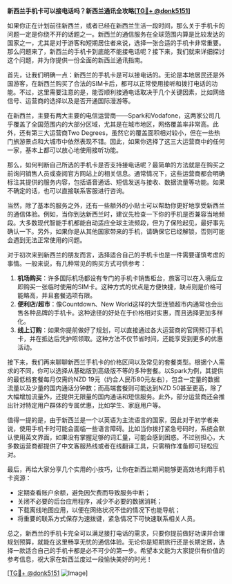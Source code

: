 **新西兰手机卡可以接电话吗？新西兰通讯全攻略[[TG💪+ @donk5151](https://t.me/s/donk5151)]**

如果你正在计划前往新西兰，或者已经在新西兰生活一段时间，那么关于手机卡的问题一定是你绕不开的话题之一。新西兰的通信服务在全球范围内算是比较发达的国家之一，尤其是对于游客和短期居住者来说，选择一张合适的手机卡非常重要。那么问题来了，新西兰的手机卡到底能不能接电话呢？接下来，我们就来详细探讨这个问题，并为你提供一份全面的新西兰通讯指南。

首先，让我们明确一点：新西兰的手机卡是可以接电话的。无论是本地居民还是外国游客，在新西兰购买了合法的SIM卡后，都可以正常使用接听和拨打电话的功能。不过，这里需要注意的是，能否顺利接通电话取决于几个关键因素，比如网络信号、运营商的选择以及是否开通国际漫游等。

在新西兰，主要有两大主要的电信运营商——Spark和Vodafone，这两家公司几乎覆盖了全国范围内的大部分区域，尤其是在城市地区，网络覆盖率非常高。此外，还有第三大运营商Two Degrees，虽然它的覆盖面积相对较小，但在一些热门旅游景点和大城市中依然表现不错。因此，如果你选择了这三大运营商中的任何一家，基本上都可以放心地使用接听功能。

那么，如何判断自己所选的手机卡是否支持接电话呢？最简单的方法就是在购买之前询问销售人员或查阅官方网站上的相关信息。通常情况下，这些运营商都会明确标注其提供的服务内容，包括语音通话、短信发送与接收、数据流量等功能。如果不确定的话，也可以直接联系客服进行咨询。

当然，除了基本的服务之外，还有一些额外的小贴士可以帮助你更好地享受新西兰的通信体验。例如，当你到达新西兰时，建议先检查一下你的手机是否兼容当地频段。大多数现代智能手机都能自动适应全球主流频段，但为了保险起见，最好事先确认一下。另外，如果你是从其他国家带来的手机，请确保它已经解锁，否则可能会遇到无法正常使用的问题。

对于初次来到新西兰的朋友而言，选择适合自己的手机卡也是一件需要谨慎考虑的事情。一般来说，有几种常见的购买方式可供参考：

1. **机场购买**：许多国际机场都设有专门的手机卡销售柜台，旅客可以在入境后立即购买一张临时使用的SIM卡。这种方式的优点是方便快捷，缺点则是价格可能略高，并且套餐选项有限。
2. **便利店/超市**：像Countdown、New World这样的大型连锁超市内通常也会出售各种品牌的手机卡。这种途径的好处在于价格相对实惠，而且选择更加多样化。
3. **线上订购**：如果你提前做好了规划，可以直接通过各大运营商的官网预订手机卡，并在抵达后凭护照领取。这种方法不仅节省时间，还能享受到更多的优惠活动。

接下来，我们再来聊聊新西兰手机卡的价格区间以及常见的套餐类型。根据个人需求的不同，你可以选择从基础版到高级版不等的多种套餐。以Spark为例，其提供的最低档套餐每月仅需约NZD 19元（约合人民币80元左右），包含一定量的数据流量以及少量的国内通话分钟数；而高端套餐则可能达到NZD 50甚至更高，除了大幅增加流量外，还提供无限量的国内通话和短信服务。此外，部分运营商还会推出针对特定用户群体的专属优惠，比如学生、家庭用户等。

值得一提的是，由于新西兰是一个以英语为主流语言的国家，因此对于初学者来说，使用手机卡时可能会面临一些语言障碍。比如当你拨打紧急号码时，系统会默认使用英文界面，如果没有掌握足够的词汇量，可能会感到困惑。不过别担心，大多数运营商都提供了中文客服热线或者在线翻译工具，只需稍作准备即可轻松应对。

最后，再给大家分享几个实用的小技巧，让你在新西兰期间能够更高效地利用手机卡资源：

- 定期查看账户余额，避免因欠费而导致服务中断；
- 关闭不必要的后台应用程序，减少不必要的数据消耗；
- 下载离线地图应用，以便在网络状况不佳的情况下也能导航；
- 将重要的联系方式保存为速拨键，紧急情况下可快速联系相关人员。

总之，新西兰的手机卡完全可以满足接打电话的需求，只要你提前做好功课并合理规划预算，就能在这里畅享无忧的通信体验。无论你是短期旅行还是长期定居，选择一款适合自己的手机卡都是必不可少的第一步。希望本文能为大家提供有价值的参考信息，祝大家在新西兰度过一段愉快美好的时光！

[[TG💪+ @donk5151](https://t.me/s/donk5151) ![Image](https://i.postimg.cc/rwNCRYN7/Snipaste-2025-04-30-17-27-05.png)]